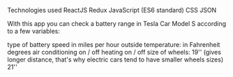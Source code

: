 Technologies used
ReactJS
Redux
JavaScript (ES6 standard)
CSS
JSON



With this app you can check a battery range in Tesla Car Model S according to a few variables:

type of battery
speed
in miles per hour
outside temperature:
in Fahrenheit degrees
air conditioning on / off
heating on / off
size of wheels:
19'' (gives longer distance, that's why electric cars tend to have smaller wheels sizes)
21''


